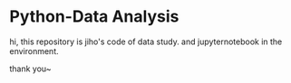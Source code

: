 # Python-Data Analysis

hi, this repository is jiho's code of data study. and jupyternotebook in the environment.

thank you~

